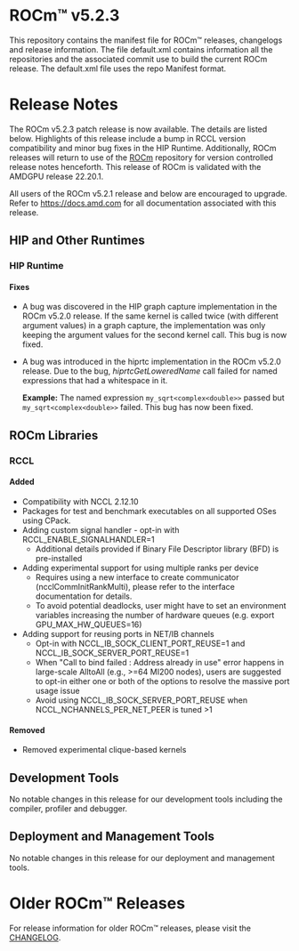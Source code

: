 
# ROCm™ v5.2.3
This repository contains the manifest file for ROCm™ releases, changelogs and release information. The file default.xml contains information all the repositories and the associated commit use to build the current ROCm release. The default.xml file uses the repo Manifest format.

# Release Notes
The ROCm v5.2.3 patch release is now available. The details are listed below. Highlights of this release include a bump in RCCL version compatibility and minor bug fixes in the HIP Runtime. Additionally, ROCm releases will return to use of the 
[ROCm](https://github.com/RadeonOpenCompute/ROCm) repository for version controlled release notes henceforth. This 
release of ROCm is validated with the AMDGPU release 22.20.1.

All users of the ROCm v5.2.1 release and below are encouraged to upgrade. Refer to https://docs.amd.com for all documentation associated with this release. 

## HIP and Other Runtimes

### HIP Runtime

#### Fixes
 - A bug was discovered in the HIP graph capture implementation in the ROCm v5.2.0 release. If the same kernel is called twice
 (with different argument values) in a graph capture, the implementation was only keeping the argument values for 
 the second kernel call. This bug is now fixed.
 - A bug was introduced in the hiprtc implementation in the ROCm v5.2.0 release. Due to the bug, *hiprtcGetLoweredName* call failed
 for named expressions that had a whitespace in it. 

    **Example:** The named expression ```my_sqrt<complex<double>>``` passed but ```my_sqrt<complex<double>>``` failed. This bug has now been fixed.

## ROCm Libraries

### RCCL

#### Added
- Compatibility with NCCL 2.12.10
- Packages for test and benchmark executables on all supported OSes using CPack.
- Adding custom signal handler - opt-in with RCCL_ENABLE_SIGNALHANDLER=1
  - Additional details provided if Binary File Descriptor library (BFD) is pre-installed
- Adding experimental support for using multiple ranks per device
  - Requires using a new interface to create communicator (ncclCommInitRankMulti), please
    refer to the interface documentation for details.
  - To avoid potential deadlocks, user might have to set an environment variables increasing
    the number of hardware queues (e.g. export GPU_MAX_HW_QUEUES=16)
- Adding support for reusing ports in NET/IB channels
  - Opt-in with NCCL_IB_SOCK_CLIENT_PORT_REUSE=1 and NCCL_IB_SOCK_SERVER_PORT_REUSE=1
  - When "Call to bind failed : Address already in use" error happens in large-scale AlltoAll
    (e.g., >=64 MI200 nodes), users are suggested to opt-in either one or both of the options
    to resolve the massive port usage issue
  - Avoid using NCCL_IB_SOCK_SERVER_PORT_REUSE when NCCL_NCHANNELS_PER_NET_PEER is tuned >1
#### Removed
- Removed experimental clique-based kernels

## Development Tools
No notable changes in this release for our development tools including the compiler, profiler and debugger.

## Deployment and Management Tools
No notable changes in this release for our deployment and management tools.

# Older ROCm™ Releases
For release information for older ROCm™ releases, please visit the [CHANGELOG](CHANGELOG.md).

